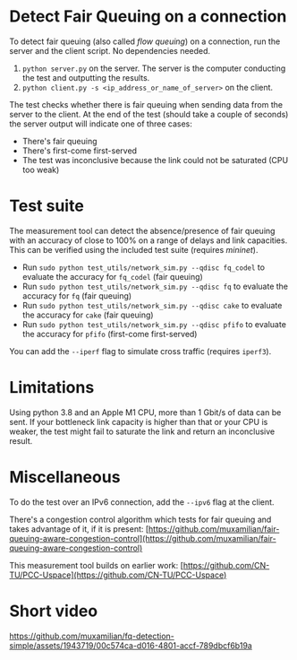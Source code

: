 # Detect Fair Queuing on a connection

To detect fair queuing (also called *flow queuing*) on a connection, run the server and the client script. No dependencies needed. 
1. `python server.py` on the server. The server is the computer conducting the test and outputting the results. 
2. `python client.py -s <ip_address_or_name_of_server>` on the client.

The test checks whether there is fair queuing when sending data from the server to the client. At the end of the test (should take a couple of seconds) the server output will indicate one of three cases: 
* There's fair queuing 
* There's first-come first-served
* The test was inconclusive because the link could not be saturated (CPU too weak)

# Test suite
The measurement tool can detect the absence/presence of fair queuing with an accuracy of close to 100% on a range of delays and link capacities. 
This can be verified using the included test suite (requires *mininet*). 
* Run `sudo python test_utils/network_sim.py --qdisc fq_codel` to evaluate the accuracy for `fq_codel` (fair queuing)
* Run `sudo python test_utils/network_sim.py --qdisc fq` to evaluate the accuracy for `fq` (fair queuing)
* Run `sudo python test_utils/network_sim.py --qdisc cake` to evaluate the accuracy for `cake` (fair queuing)
* Run `sudo python test_utils/network_sim.py --qdisc pfifo` to evaluate the accuracy for `pfifo` (first-come first-served)

You can add the `--iperf` flag to simulate cross traffic (requires `iperf3`). 

# Limitations
Using python 3.8 and an Apple M1 CPU, more than 1 Gbit/s of data can be sent. If your bottleneck link capacity is higher than that or your CPU is weaker, the test might fail to saturate the link and return an inconclusive result. 

# Miscellaneous
To do the test over an IPv6 connection, add the `--ipv6` flag at the client. 

There's a congestion control algorithm which tests for fair queuing and takes advantage of it, if it is present: [https://github.com/muxamilian/fair-queuing-aware-congestion-control](https://github.com/muxamilian/fair-queuing-aware-congestion-control)

This measurement tool builds on earlier work: [https://github.com/CN-TU/PCC-Uspace](https://github.com/CN-TU/PCC-Uspace)

# Short video

https://github.com/muxamilian/fq-detection-simple/assets/1943719/00c574ca-d016-4801-accf-789dbcf6b19a

